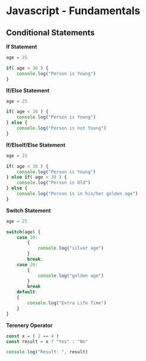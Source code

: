 # Javascript - Fundamentals

## Conditional Statements

**If Statement**

```javascript
age = 25

if( age < 30 ) {
    console.log("Person is Young")
}
```

**If/Else Statement**

```javascript
age = 25

if( age < 30 ) {
    console.log("Person is Young")
} else {
    console.log("Person is not Young")
}
```

**If/ElseIf/Else Statement**

```javascript
age = 25

if( age < 30 ) {
    console.log("Person is Young")
} else if( age > 30 ) {
    console.log("Person is Old")
} else {
    console.log("Person is in his/her golden age")
}
```

**Switch Statement**

```javascript
age = 25

switch(age) {
    case 10:
        {
            console.log("silver age")
        }
        break;
    case 20:
        {
            console.log("golden age")
        }
        break
    default: 
    {
        console.log("Extra Life Time")
    }
}
```

**Terenery Operator**

```javascript
const x = ( 2 == 4 )
const result = x ? "Yes" : "No"

console.log("Result: ", result)
```
